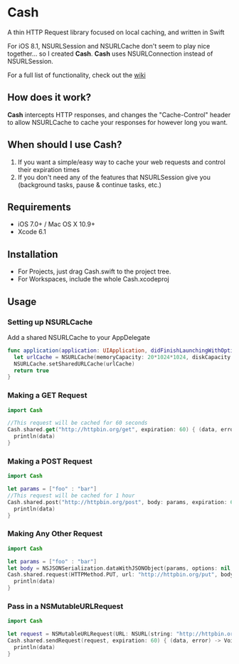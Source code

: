 # Cash
A thin HTTP Request library focused on local caching, and written in Swift

For iOS 8.1, NSURLSession and NSURLCache don't seem to play nice together... so I created <b>Cash</b>. <b>Cash</b> uses NSURLConnection instead of NSURLSession.

For a full list of functionality, check out the <a href="https://github.com/nnoble/Cash/wiki">wiki</a>

## How does it work?

<b>Cash</b> intercepts HTTP responses, and changes the "Cache-Control" header to allow NSURLCache to cache your responses for however long you want.

## When should I use Cash?

1. If you want a simple/easy way to cache your web requests and control their expiration times
2. If you don't need any of the features that NSURLSession give you (background tasks, pause & continue tasks, etc.)

## Requirements

- iOS 7.0+ / Mac OS X 10.9+
- Xcode 6.1

## Installation

- For Projects, just drag Cash.swift to the project tree.
- For Workspaces, include the whole Cash.xcodeproj

## Usage

### Setting up NSURLCache
Add a shared NSURLCache to your AppDelegate
```swift
func application(application: UIApplication, didFinishLaunchingWithOptions launchOptions: [NSObject: AnyObject]?) -> Bool {
  let urlCache = NSURLCache(memoryCapacity: 20*1024*1024, diskCapacity: 20*1024*1024, diskPath: nil)
  NSURLCache.setSharedURLCache(urlCache)
  return true
}
```

### Making a GET Request

```swift
import Cash

//This request will be cached for 60 seconds
Cash.shared.get("http://httpbin.org/get", expiration: 60) { (data, error) -> Void in
  println(data)
}
```

### Making a POST Request

```swift
import Cash

let params = ["foo" : "bar"]
//This request will be cached for 1 hour
Cash.shared.post("http://httpbin.org/post", body: params, expiration: 60*60) { (data, error) -> Void in
  println(data)
}
```

### Making Any Other Request

```swift
import Cash

let params = ["foo" : "bar"]
let body = NSJSONSerialization.dataWithJSONObject(params, options: nil, error: nil)
Cash.shared.request(HTTPMethod.PUT, url: "http://httpbin.org/put", body: body, expiration: 60) { (data, error) -> Void in
  println(data)
}
```

### Pass in a NSMutableURLRequest

```swift
import Cash

let request = NSMutableURLRequest(URL: NSURL(string: "http://httpbin.org/get")!)
Cash.shared.sendRequest(request, expiration: 60) { (data, error) -> Void in
  println(data)
}
```
